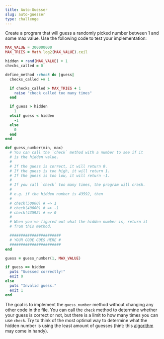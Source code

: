 ```yaml
---
title: Auto-Guesser
slug: auto-guesser
type: challenge
---
```


Create a program that will guess a randomly picked number between 1 and some max value. Use the following code to test your implementation:

```ruby
MAX_VALUE = 300000000
MAX_TRIES = Math.log2(MAX_VALUE).ceil

hidden = rand(MAX_VALUE) + 1
checks_called = 0

define_method :check do |guess|
  checks_called += 1

  if checks_called > MAX_TRIES + 1
    raise "check called too many times"
  end

  if guess > hidden
    1
  elsif guess < hidden
    -1
  else
    0
  end
end

def guess_number(min, max)
  # You can call the `check` method with a number to see if it
  # is the hidden value.
  #
  # If the guess is correct, it will return 0.
  # If the guess is too high, it will return 1.
  # If the guess is too low, it will return -1.
  #
  # If you call `check` too many times, the program will crash.
  #
  # e.g. if the hidden number is 43592, then
  #
  # check(50000) # => 1
  # check(40000) # => -1
  # check(43592) # => 0
  #
  # When you've figured out what the hidden number is, return it
  # from this method.

  #######################
  # YOUR CODE GOES HERE #
  #######################
end

guess = guess_number(1, MAX_VALUE)

if guess == hidden
  puts "Guessed correctly!"
  exit 0
else
  puts "Invalid guess."
  exit 1
end
```

The goal is to implement the `guess_number` method without changing any other code in the file. You can call the `check` method to determine whether your guess is correct or not, but there is a limit to how many times you can use `check`. Try to think of the most optimal way to determine what the hidden number is using the least amount of guesses (hint: this [algorithm](http://en.wikipedia.org/wiki/Binary_search_algorithm) may come in handy).
